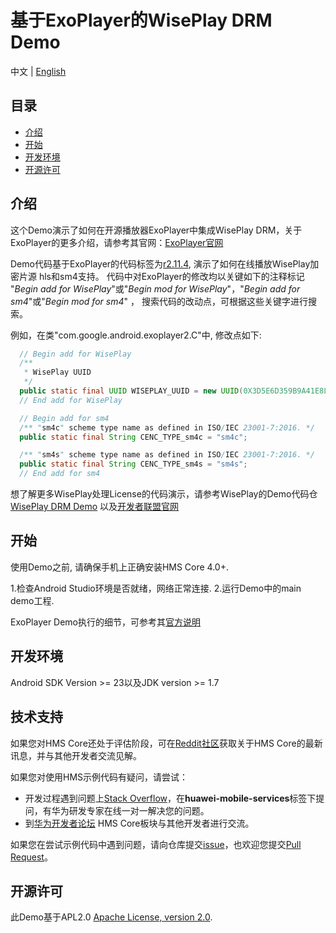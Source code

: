 # 基于ExoPlayer的WisePlay DRM Demo #

中文 | [English](README.md)

## 目录

 * [介绍](#介绍)
 * [开始](#开始)
 * [开发环境](#开发环境)
 * [开源许可](#开源许可)

## 介绍

这个Demo演示了如何在开源播放器ExoPlayer中集成WisePlay DRM，关于ExoPlayer的更多介绍，请参考其官网：[ExoPlayer官网](https://exoplayer.dev/)

Demo代码基于ExoPlayer的代码标签为[r2.11.4](https://github.com/google/ExoPlayer/releases/tag/r2.11.4), 演示了如何在线播放WisePlay加密片源
hls和sm4支持。
代码中对ExoPlayer的修改均以关键如下的注释标记 "*Begin add for WisePlay*"或"*Begin mod for WisePlay*"，"*Begin add for sm4*"或"*Begin mod for sm4*" ，
搜索代码的改动点，可根据这些关键字进行搜索。

例如，在类"com.google.android.exoplayer2.C"中, 修改点如下:
```java
  // Begin add for WisePlay
  /**
   * WisePlay UUID
   */
  public static final UUID WISEPLAY_UUID = new UUID(0X3D5E6D359B9A41E8L, 0XB843DD3C6E72C42CL);
  // End add for WisePlay

  // Begin add for sm4
  /** "sm4c" scheme type name as defined in ISO/IEC 23001-7:2016. */
  public static final String CENC_TYPE_sm4c = "sm4c";

  /** "sm4s" scheme type name as defined in ISO/IEC 23001-7:2016. */
  public static final String CENC_TYPE_sm4s = "sm4s";
  // End add for sm4
```

想了解更多WisePlay处理License的代码演示，请参考WisePlay的Demo代码仓 [WisePlay DRM Demo](https://github.com/HMS-Core/hms-wiseplay-demo) 以及[开发者联盟官网](https://developer.huawei.com/consumer/en/doc/development/HMS-Guides/wiseplay-introduction)


## 开始

使用Demo之前, 请确保手机上正确安装HMS Core 4.0+.

1.检查Android Studio环境是否就绪，网络正常连接.
2.运行Demo中的main demo工程.

ExoPlayer Demo执行的细节，可参考其[官方说明](https://github.com/google/ExoPlayer/blob/release-v2/demos/README.md)

## 开发环境

Android SDK Version >= 23以及JDK version >= 1.7

## 技术支持
如果您对HMS Core还处于评估阶段，可在[Reddit社区](https://www.reddit.com/r/HMSCore/)获取关于HMS Core的最新讯息，并与其他开发者交流见解。

如果您对使用HMS示例代码有疑问，请尝试：
- 开发过程遇到问题上[Stack Overflow](https://stackoverflow.com/questions/tagged/huawei-mobile-services)，在**huawei-mobile-services**标签下提问，有华为研发专家在线一对一解决您的问题。
- 到[华为开发者论坛](https://developer.huawei.com/consumer/cn/forum/blockdisplay?fid=18) HMS Core板块与其他开发者进行交流。

如果您在尝试示例代码中遇到问题，请向仓库提交[issue](https://github.com/HMS-Core/hms-wiseplay-demo-exoplayer/issues)，也欢迎您提交[Pull Request](https://github.com/HMS-Core/hms-wiseplay-demo-exoplayer/pulls)。

## 开源许可

此Demo基于APL2.0 [Apache License, version 2.0](http://www.apache.org/licenses/LICENSE-2.0).
